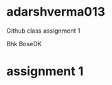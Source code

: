 # adarshverma013
Github  class assignment 1
<html>
<head>
<title>git class assignment 1</title>
</head>
<body>Bhk BoseDK
<h1> assignment 1 </h1>
</body>
</html>
